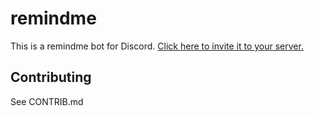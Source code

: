 # remindme

This is a remindme bot for Discord. [Click here to invite it to your server.](https://discordapp.com/api/oauth2/authorize?client_id=590934684926607390&permissions=2048&scope=bot)

## Contributing

See CONTRIB.md

